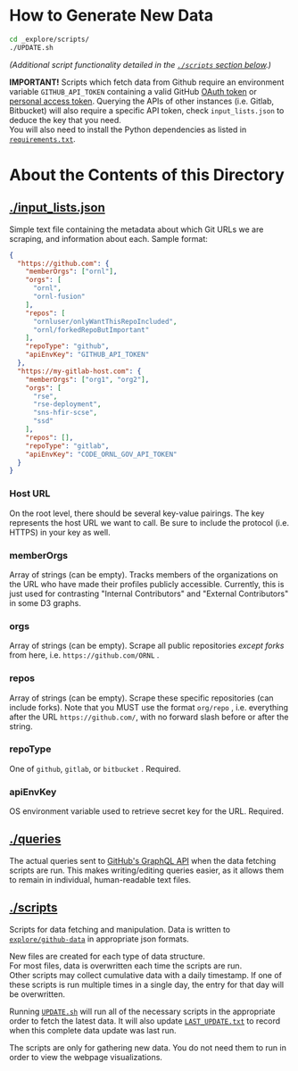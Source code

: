 # How to Generate New Data

```bash
cd _explore/scripts/
./UPDATE.sh
```

_(Additional script functionality detailed in the [`./scripts` section below][jump2 scripts].)_

**IMPORTANT!**
Scripts which fetch data from Github require an environment variable `GITHUB_API_TOKEN` containing a valid GitHub [OAuth token][oauth] or [personal access token][personaltoken].
Querying the APIs of other instances (i.e. Gitlab, Bitbucket) will also require a specific API token, check `input_lists.json` to deduce the key that you need.  
You will also need to install the Python dependencies as listed in [`requirements.txt`][requires].

# About the Contents of this Directory

## [./input_lists.json][inputs file]

Simple text file containing the metadata about which Git URLs we are scraping, and information about each. Sample format:

```json
{
  "https://github.com": {
    "memberOrgs": ["ornl"],
    "orgs": [
      "ornl",
      "ornl-fusion"
    ],
    "repos": [
      "ornluser/onlyWantThisRepoIncluded",
      "ornl/forkedRepoButImportant"
    ],
    "repoType": "github",
    "apiEnvKey": "GITHUB_API_TOKEN"
  },
  "https://my-gitlab-host.com": {
    "memberOrgs": ["org1", "org2"],
    "orgs": [
      "rse",
      "rse-deployment",
      "sns-hfir-scse",
      "ssd"
    ],
    "repos": [],
    "repoType": "gitlab",
    "apiEnvKey": "CODE_ORNL_GOV_API_TOKEN"
  }
}
```

### Host URL

On the root level, there should be several key-value pairings. The key represents the host URL we want to call. Be sure to include the protocol (i.e. HTTPS) in your key as well.

### memberOrgs

Array of strings (can be empty). Tracks members of the organizations on the URL who have made their profiles publicly accessible. Currently, this is just used for contrasting "Internal Contributors" and "External Contributors" in some D3 graphs.

### orgs

Array of strings (can be empty). Scrape all public repositories _except forks_ from here, i.e. `https://github.com/ORNL` .

### repos

Array of strings (can be empty). Scrape these specific repositories (can include forks). Note that you MUST use the format `org/repo` , i.e. everything after the URL `https://github.com/`, with no forward slash before or after the string.

### repoType

One of `github`, `gitlab`, or `bitbucket` . Required.

### apiEnvKey

OS environment variable used to retrieve secret key for the URL. Required.

## [./queries][queries dir]

The actual queries sent to [GitHub's GraphQL API][gitgraphql] when the data fetching scripts are run. This makes writing/editing queries easier, as it allows them to remain in individual, human-readable text files.

## [./scripts][scripts dir]

Scripts for data fetching and manipulation. Data is written to [`explore/github-data`][data dir] in appropriate json formats.

New files are created for each type of data structure.  
For most files, data is overwritten each time the scripts are run.  
Other scripts may collect cumulative data with a daily timestamp. If one of these scripts is run multiple times in a single day, the entry for that day will be overwritten.

Running [`UPDATE.sh`][updatesh] will run all of the necessary scripts in the appropriate order to fetch the latest data. It will also update [`LAST_UPDATE.txt`][lastup] to record when this complete data update was last run.

The scripts are only for gathering new data. You do not need them to run in order to view the webpage visualizations.

[jump2 scripts]: #scripts
[inputs file]: input_lists.json
[data dir]: ../explore/github-data
[queries dir]: queries
[scripts dir]: scripts
[requires]: scripts/requirements.txt
[updatesh]: scripts/UPDATE.sh
[lastup]: LAST_UPDATE.txt
[gitgraphql]: https://developer.github.com/v4/
[oauth]: https://github.com/settings/developers
[personaltoken]: https://github.com/settings/tokens
